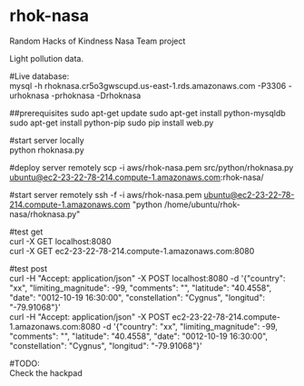 rhok-nasa
=========

Random Hacks of Kindness Nasa Team project

Light pollution data. 

#Live database:  
        mysql -h rhoknasa.cr5o3gwscupd.us-east-1.rds.amazonaws.com -P3306 -urhoknasa -prhoknasa -Drhoknasa  

##prerequisites
sudo apt-get update
sudo apt-get install python-mysqldb
sudo apt-get install python-pip
sudo pip install web.py

#start server locally  
        python rhoknasa.py  

#deploy server remotely
        scp -i aws/rhok-nasa.pem src/python/rhoknasa.py ubuntu@ec2-23-22-78-214.compute-1.amazonaws.com:rhok-nasa/

#start server remotely
        ssh -f -i aws/rhok-nasa.pem ubuntu@ec2-23-22-78-214.compute-1.amazonaws.com "python /home/ubuntu/rhok-nasa/rhoknasa.py"


#test get  
        curl -X GET localhost:8080  
        curl -X GET ec2-23-22-78-214.compute-1.amazonaws.com:8080

#test post  
        curl -H "Accept: application/json" -X POST localhost:8080 -d '{"country": "xx", "limiting_magnitude": -99, "comments": "", "latitude": "40.4558", "date": "0012-10-19 16:30:00", "constellation": "Cygnus", "longitud": "-79.91068"}'  
        curl -H "Accept: application/json" -X POST ec2-23-22-78-214.compute-1.amazonaws.com:8080 -d '{"country": "xx", "limiting_magnitude": -99, "comments": "", "latitude": "40.4558", "date": "0012-10-19 16:30:00", "constellation": "Cygnus", "longitud": "-79.91068"}'  

#TODO:  
Check the hackpad  

